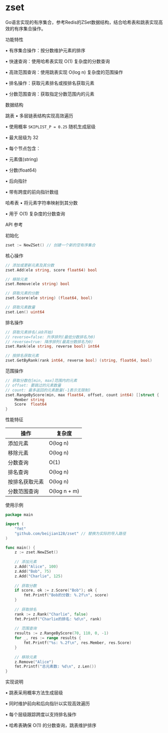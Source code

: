 # zset
Go语言实现的有序集合，参考Redis的ZSet数据结构，结合哈希表和跳表实现高效的有序集合操作。

功能特性

• 有序集合操作：按分数维护元素的排序

• 快速查询：使用哈希表实现 O(1) 复杂度的分数查询

• 高效范围查询：使用跳表实现 O(log n) 复杂度的范围操作

• 排名操作：获取元素排名或按排名获取元素

• 分数范围查询：获取指定分数范围内的元素


数据结构

跳表
• 多层链表结构实现高效遍历

• 使用概率 `SKIPLIST_P = 0.25` 随机生成层级

• 最大层级为 32

• 每个节点包含：

• 元素值(string)

• 分数(float64)

• 后向指针

• 带有跨度的前向指针数组


哈希表
• 将元素字符串映射到其分数

• 用于 O(1) 复杂度的分数查询


API 参考

初始化
```go
zset := NewZSet() // 创建一个新的空有序集合
```

核心操作
```go
// 添加或更新元素及其分数
zset.Add(ele string, score float64) bool

// 移除元素
zset.Remove(ele string) bool

// 获取元素的分数
zset.Score(ele string) (float64, bool)

// 获取元素数量
zset.Len() uint64
```

排名操作
```go
// 获取元素排名(从0开始)
// reverse=false: 升序排列(最低分数排名为0)
// reverse=true: 降序排列(最高分数排名为0)
zset.Rank(ele string, reverse bool) int64

// 按排名获取元素
zset.GetByRank(rank int64, reverse bool) (string, float64, bool)
```

范围操作
```go
// 获取分数在[min, max]范围内的元素
// offset: 要跳过的元素数量
// count: 最多返回的元素数量(-1表示无限制)
zset.RangeByScore(min, max float64, offset, count int64) []struct {
    Member string
    Score  float64
}
```

性能特征

| 操作            | 复杂度       |
|----------------|-------------|
| 添加元素        | O(log n)    |
| 移除元素        | O(log n)    |
| 分数查询        | O(1)        |
| 排名查询        | O(log n)    |
| 按排名获取元素  | O(log n)    |
| 分数范围查询    | O(log n + m)| (m = 范围内元素数量)

使用示例

```go
package main

import (
	"fmt"
	"github.com/beijian128/zset" // 替换为实际的导入路径
)

func main() {
	z := zset.NewZSet()
	
	// 添加元素
	z.Add("Alice", 100)
	z.Add("Bob", 75)
	z.Add("Charlie", 125)
	
	// 获取分数
	if score, ok := z.Score("Bob"); ok {
		fmt.Printf("Bob的分数: %.2f\n", score)
	}
	
	// 获取排名
	rank := z.Rank("Charlie", false)
	fmt.Printf("Charlie的排名: %d\n", rank)
	
	// 范围查询
	results := z.RangeByScore(70, 110, 0, -1)
	for _, res := range results {
		fmt.Printf("%s: %.2f\n", res.Member, res.Score)
	}
	
	// 移除元素
	z.Remove("Alice")
	fmt.Printf("总元素数: %d\n", z.Len())
}
```

实现说明

• 跳表采用概率方法生成层级

• 同时维护前向和后向指针以实现高效遍历

• 每个层级跟踪跨度以支持排名操作

• 哈希表确保 O(1) 的分数查询，跳表维护排序

